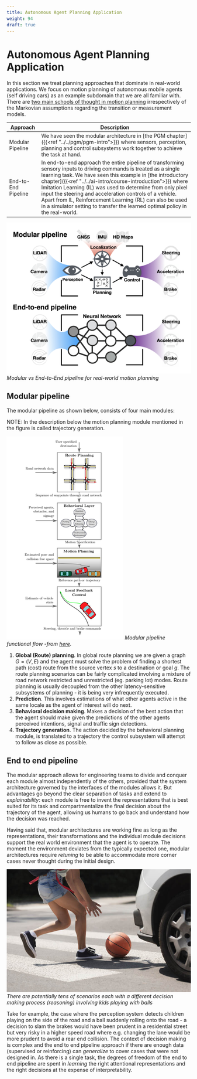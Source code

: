 ```yaml
---
title: Autonomous Agent Planning Application
weight: 94
draft: true
---
```


# Autonomous Agent Planning Application

In this section we treat planning approaches that dominate in real-world applications. We focus on motion planning of autonomous mobile agents (self driving cars) as an example subdomain that we are all familiar with. There are [two main schools of thought in motion planning](https://arxiv.org/pdf/2003.06404.pdf) irrespectively of the Markovian assumptions regarding the transition or measurement models. 

|  Approach  |  Description   |     
| --- | --- | 
|  Modular Pipeline  |  We have seen the modular architecture in [the PGM chapter]({{<ref "../../pgm/pgm-intro">}}) where sensors, perception, planning and control subsystems work together to achieve the task at hand. |
|  End-to-End Pipeline |  In end-to-end approach the entire pipeline of transforming sensory inputs to driving commands is treated as a single learning task. We have seen this example in [the introductory chapter]({{<ref "../../ai-intro/course-introduction">}}) where Imitation Learning (IL) was used to determine from only pixel input the steering and acceleration controls of a vehicle. Apart from IL, Reinforcement Learning (RL) can also be used in a simulator setting to transfer the learned optimal policy in the real-world. |

![planning-approaches](images/planning-approaches.png#center)
*Modular vs End-to-End pipeline for real-world motion planning*

## Modular pipeline

The modular pipeline as shown below, consists of four main modules:

NOTE: In the description below the motion planning module mentioned in the figure is called trajectory generation.

![modular-pipeline](images/modular-pipeline.png#center)
*Modular pipeline functional flow -from [here](https://arxiv.org/pdf/1604.07446.pdf).*

1. **Global (Route) planning**. In global route planning we are given a graph $G=(V, E)$ and the agent must solve the problem of finding a shortest path (cost) route from the source vertex $s$ to a destination or goal $g$.  The route planning scenarios can be fairly complicated involving a mixture of  road network restricted and unrestricted (eg. parking lot) modes. Route planning is usually decoupled from the other latency-sensitive subsystems of planning - it is being very infrequently executed.   
2. **Prediction**. This involves estimations of what other agents active in the same locale as the agent of interest will do next. 
3. **Behavioral decision making**. Makes a decision of the best action that the agent should make given the predictions of the other agents perceived intentions, signal and traffic sign detections. 
4. **Trajectory generation**. The action decided by the behavioral planning module, is translated to a trajectory the control subsystem will attempt to follow as close as possible. 

## End to end pipeline

The modular approach allows for engineering teams to divide and conquer each module almost independently of the others, provided that the system architecture governed by the interfaces of the modules allows it. But advantages go beyond the clear separation of tasks and extend to _explainability_: each module is free to invent the representations that is best suited for its task and compartmentalize the final decision about the trajectory of the agent, allowing us humans to go back and understand how the decision was reached. 

Having said that, modular architectures are working fine as long as the representations, their transformations and the individual module decisions support the real world environment that the agent is to operate. The moment the environment deviates from the typically expected one, modular architectures require _retuning_ to be able to accommodate more corner cases never thought during the initial design. 

![ball-road](images/ball-road.jpg#center)
*There are potentially tens of scenarios each with a different decision making process (reasoning) involving kids playing with balls*

Take for example, the case where the perception system detects children playing on the side of the road and a ball suddenly rolling onto the road - a decision to slam the brakes would have been prudent in a residential street but very risky in a higher speed road where e.g. changing the lane would be more prudent to avoid a rear end collision. The context of decision making is complex and the end to end pipeline approach if there are enough data (supervised or reinforcing) can _generalize_ to cover cases that were not designed in. As there is a single task, the degrees of freedom of the end to end pipeline are spent in _learning_ the right attentional representations and the right decisions at the expense of interpretability.
